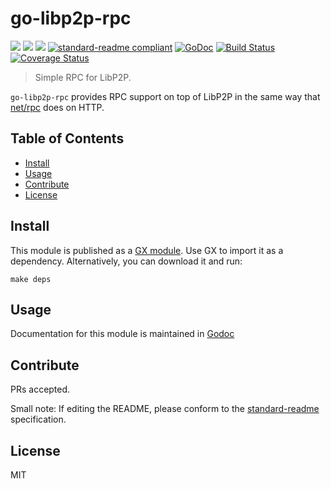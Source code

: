 # go-libp2p-rpc

[![](https://img.shields.io/badge/made%20by-Protocol%20Labs-blue.svg?style=flat-square)](http://ipn.io)
[![](https://img.shields.io/badge/project-libp2p-blue.svg?style=flat-square)](http://github.com/libp2p/libp2p)
[![](https://img.shields.io/badge/freenode-%23ipfs-blue.svg?style=flat-square)](http://webchat.freenode.net/?channels=%23ipfs)
[![standard-readme compliant](https://img.shields.io/badge/standard--readme-OK-green.svg?style=flat-square)](https://github.com/RichardLitt/standard-readme)
[![GoDoc](https://godoc.org/github.com/hsanjuan/go-libp2p-rpc)](https://godoc.org/github.com/hsanjuan/go-libp2p-rpc)
[![Build Status](https://travis-ci.org/hsanjuan/go-libp2p-rpc/ipfs-cluster.svg?branch=master)](https://travis-ci.org/hsanjuan/go-libp2p-rpc)
[![Coverage Status](https://coveralls.io/repos/github/hsanjuan/go-libp2p-rpc/badge.svg?branch=master)](https://coveralls.io/github/hsanjuan/go-libp2p-rpc?branch=master)

> Simple RPC for LibP2P.

`go-libp2p-rpc` provides RPC support on top of LibP2P in the same way that [net/rpc](https://golang.org/pkg/net/rpc) does on HTTP.

## Table of Contents

- [Install](#install)
- [Usage](#usage)
- [Contribute](#contribute)
- [License](#license)

## Install

This module is published as a [GX module](https://github.com/whyrusleeping/gx-go). Use GX to import it as a dependency.
Alternatively, you can download it and run:

```
make deps
```

## Usage

Documentation for this module is maintained in [Godoc](https://godoc.org/github.com/hsanjuan/go-libp2p-rpc)

## Contribute

PRs accepted.

Small note: If editing the README, please conform to the [standard-readme](https://github.com/RichardLitt/standard-readme) specification.

## License

MIT
